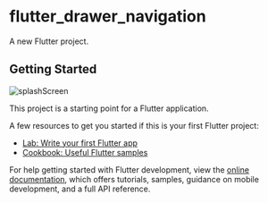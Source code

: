 # flutter_drawer_navigation

A new Flutter project.

## Getting Started
![splashScreen](https://user-images.githubusercontent.com/23151871/233483639-c54fd6ad-356b-41d1-b2e8-997df649f86d.jpg)

This project is a starting point for a Flutter application.

A few resources to get you started if this is your first Flutter project:

- [Lab: Write your first Flutter app](https://docs.flutter.dev/get-started/codelab)
- [Cookbook: Useful Flutter samples](https://docs.flutter.dev/cookbook)

For help getting started with Flutter development, view the
[online documentation](https://docs.flutter.dev/), which offers tutorials,
samples, guidance on mobile development, and a full API reference.
